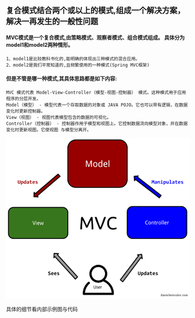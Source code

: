 ## 复合模式结合两个或以上的模式,组成一个解决方案，解决一再发生的一般性问题

#### MVC模式是一个复合模式,由策略模式、观察者模式、组合模式组成。  具体分为model1和model2两种情形。  
    1、model1是比较教科书化的,能明确的体现出三种模式的混合应用。  
    2、model2是我们平常知道的,且频繁使用的一种模式(Spring MVC框架)  

#### 但是不管是哪一种模式,其具体思路都是如下内容:  
    MVC 模式代表 Model-View-Controller（模型-视图-控制器） 模式。这种模式用于应用程序的分层开发。
    Model（模型） - 模型代表一个存取数据的对象或 JAVA POJO。它也可以带有逻辑，在数据变化时更新控制器。
    View（视图） - 视图代表模型包含的数据的可视化。
    Controller（控制器） - 控制器作用于模型和视图上。它控制数据流向模型对象，并在数据变化时更新视图。它使视图 与模型分离开。
![MVC图示](MVC.png)

具体的细节看内部示例图与代码